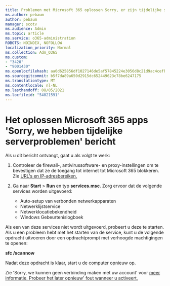 ```yaml
---
title: Problemen met Microsoft 365 oplossen Sorry, er zijn tijdelijke serverproblemen
ms.author: pebaum
author: pebaum
manager: scotv
ms.audience: Admin
ms.topic: article
ms.service: o365-administration
ROBOTS: NOINDEX, NOFOLLOW
localization_priority: Normal
ms.collection: Adm_O365
ms.custom:
- "3420"
- "9001430"
ms.openlocfilehash: aa0d625856df1027146de5af57845224e3056d8c21d9ac4cefbd4a9c329f487c
ms.sourcegitcommit: b5f7da89a650d2915dc652449623c78be6247175
ms.translationtype: MT
ms.contentlocale: nl-NL
ms.lasthandoff: 08/05/2021
ms.locfileid: "54021591"
---
```

# <a name="fixing-the-microsoft-365-apps-sorry-we-are-having-temporary-server-issues-message"></a>Het oplossen Microsoft 365 apps 'Sorry, we hebben tijdelijke serverproblemen' bericht

Als u dit bericht ontvangt, gaat u als volgt te werk:

1. Controleer de firewall-, antivirussoftware- en proxy-instellingen om te bevestigen dat ze de toegang tot internet tot Microsoft 365 blokkeren. Zie [URL's en IP-adresbereiken.](https://docs.microsoft.com/office365/enterprise/urls-and-ip-address-ranges)

2. Ga naar **Start**  >  **Run** en typ **services.msc**. Zorg ervoor dat de volgende services worden uitgevoerd:
    - Auto-setup van verbonden netwerkapparaten
    - Netwerklijstservice
    - Netwerklocatiebekendheid
    - Windows Gebeurtenislogboek

Als een van deze services niet wordt uitgevoerd, probeert u deze te starten. Als u een probleem hebt met het starten van de service, kunt u de volgende opdracht uitvoeren door een opdrachtprompt met verhoogde machtigingen te openen:

**sfc /scannow**

Nadat deze opdracht is klaar, start u de computer opnieuw op.

Zie 'Sorry, we kunnen geen verbinding maken met uw account' voor [meer informatie. Probeer het later opnieuw' fout wanneer u activeert.](https://docs.microsoft.com/office/troubleshoot/activation-installation/issue-when-activate-office-from-office-365)